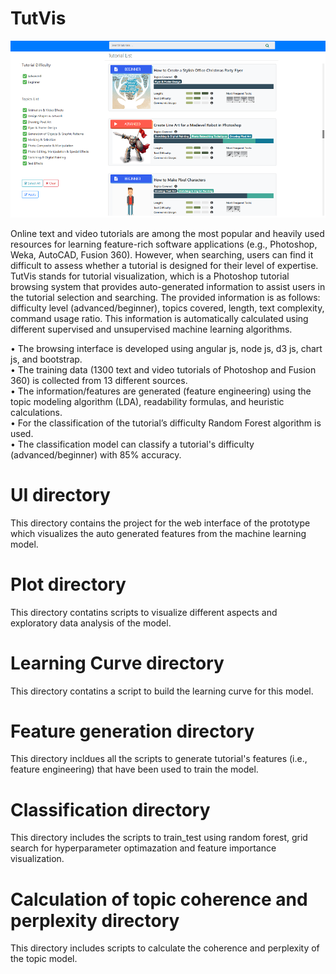 # TutVis
![](UI/images/interface.PNG?raw=true)

Online text and video tutorials are among the most popular and heavily used resources for learning feature-rich software applications (e.g., Photoshop, Weka, AutoCAD, Fusion 360). However, when searching, users can find it difficult to assess whether a tutorial is designed for their level of expertise. TutVis stands for tutorial visualization, which is a Photoshop tutorial browsing system that provides auto-generated information to assist users in the tutorial selection and searching. The provided information is as follows: difficulty level (advanced/beginner), topics covered, length, text complexity, command usage ratio. This information is automatically calculated using different supervised and unsupervised machine learning algorithms.

• The browsing interface is developed using angular js, node js, d3 js, chart js, and bootstrap.<br/>
• The training data (1300 text and video tutorials of Photoshop and Fusion 360) is collected from 13 different sources. <br>
• The information/features are generated (feature engineering) using the topic modeling algorithm (LDA), readability formulas, and heuristic calculations. <br/>
• For the classification of the tutorial’s difficulty Random Forest algorithm is used.<br/>
• The classification model can classify a tutorial's difficulty (advanced/beginner) with 85% accuracy.

# UI directory
This directory contains the project for the web interface of the prototype which visualizes the auto generated features from the machine learning model.

# Plot directory
This directory contatins scripts to visualize different aspects and exploratory data analysis of the model.

# Learning Curve directory
This directory contatins a script to build the learning curve for this model.

# Feature generation directory
This directory incldues all the scripts to generate tutorial's features (i.e., feature engineering) that have been used to train the model.

# Classification directory
This directory includes the scripts to train_test using random forest, grid search for hyperparameter optimazation and feature importance visualization.

# Calculation of topic coherence and perplexity directory
This directory includes scripts to calculate the coherence and perplexity of the topic model.
